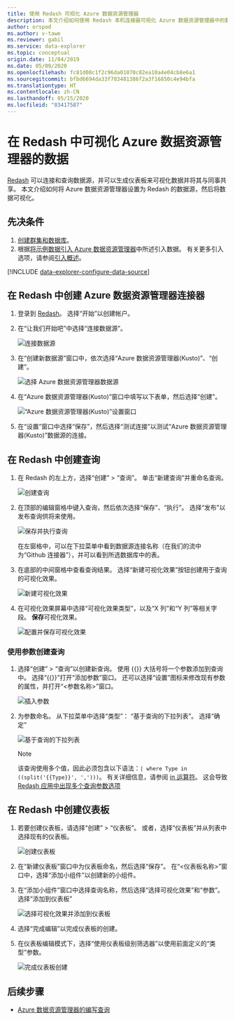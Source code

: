 ```yaml
---
title: 使用 Redash 可视化 Azure 数据资源管理器
description: 本文介绍如何使用 Redash 本机连接器可视化 Azure 数据资源管理器中的数据。
author: orspod
ms.author: v-tawe
ms.reviewer: gabil
ms.service: data-explorer
ms.topic: conceptual
origin.date: 11/04/2019
ms.date: 05/09/2020
ms.openlocfilehash: fc81d00c1f2c96da01070c82ea10a4e04cb8e6a1
ms.sourcegitcommit: bfbd6694da33f703481386f2a3f16850c4e94bfa
ms.translationtype: HT
ms.contentlocale: zh-CN
ms.lasthandoff: 05/15/2020
ms.locfileid: "83417587"
---
```

# <a name="visualize-data-from-azure-data-explorer-in-redash"></a>在 Redash 中可视化 Azure 数据资源管理器的数据

[Redash](https://redash.io/) 可以连接和查询数据源，并可以生成仪表板来可视化数据并将其与同事共享。 本文介绍如何将 Azure 数据资源管理器设置为 Redash 的数据源，然后将数据可视化。

## <a name="prerequisites"></a>先决条件

1. [创建群集和数据库](create-cluster-database-portal.md)。
1. 根据[将示例数据引入 Azure 数据资源管理器](ingest-sample-data.md)中所述引入数据。 有关更多引入选项，请参阅[引入概述](ingest-data-overview.md)。

[!INCLUDE [data-explorer-configure-data-source](includes/data-explorer-configure-data-source.md)]

## <a name="create-azure-data-explorer-connector-in-redash"></a>在 Redash 中创建 Azure 数据资源管理器连接器 

1. 登录到 [Redash](https://www.redash.io/)。 选择“开始”以创建帐户。 
1. 在“让我们开始吧”中选择“连接数据源”。  

    ![连接数据源](media/redash/connect-data-source.png)

1. 在“创建新数据源”窗口中，依次选择“Azure 数据资源管理器(Kusto)”、“创建”。    

    ![选择 Azure 数据资源管理器数据源](media/redash/select-adx-data-source.png)

1. 在“Azure 数据资源管理器(Kusto)”窗口中填写以下表单，然后选择“创建”。  

    ![“Azure 数据资源管理器(Kusto)”设置窗口](media/redash/adx-settings-window.png)

1. 在“设置”窗口中选择“保存”，然后选择“测试连接”以测试“Azure 数据资源管理器(Kusto)”数据源的连接。    

## <a name="create-queries-in-redash"></a>在 Redash 中创建查询

1. 在 Redash 的左上方，选择“创建” > “查询”。   单击“新建查询”并重命名查询。 

    ![创建查询](media/redash/create-query.png)

1. 在顶部的编辑窗格中键入查询，然后依次选择“保存”、“执行”。   选择“发布”以发布查询供将来使用。 

    ![保存并执行查询](media/redash/save-and-execute-query.png)

    在左窗格中，可以在下拉菜单中看到数据源连接名称（在我们的流中为“Github 连接器”），并可以看到所选数据库中的表。  

1. 在底部的中间窗格中查看查询结果。 选择“新建可视化效果”按钮创建用于查询的可视化效果。 

    ![新建可视化效果](media/redash/new-visualization.png)

1. 在可视化效果屏幕中选择“可视化效果类型”，以及“X 列”和“Y 列”等相关字段。    **保存**可视化效果。

    ![配置并保存可视化效果](media/redash/configure-visualization.png)

### <a name="create-a-query-using-a-parameter"></a>使用参数创建查询

1. 选择“创建” > “查询”以创建新查询。   使用 {{}} 大括号将一个参数添加到查询中。 选择“{{}}”打开“添加参数”窗口。   还可以选择“设置”图标来修改现有参数的属性，并打开“<参数名称>”窗口。   

    ![插入参数](media/redash/insert-parameter.png)

1. 为参数命名。 从下拉菜单中选择“类型”：  “基于查询的下拉列表”。  选择“确定” 

    ![基于查询的下拉列表](media/redash/query-based-dropdown-list.png)

    > [!NOTE]
    > 该查询使用多个值，因此必须包含以下语法：`| where Type in ((split('{{Type}}', ',')))`。 有关详细信息，请参阅 [in 运算符](https://docs.microsoft.com/azure/data-explorer/kusto/query/inoperator)。 这会导致 [Redash 应用中出现多个查询参数选项](https://redash.io/help/user-guide/querying/query-parameters#Serialized-Multi-Select-Query-Parametersredash.io)

## <a name="create-a-dashboard-in-redash"></a>在 Redash 中创建仪表板

1. 若要创建仪表板，请选择“创建” > “仪表板”。   或者，选择“仪表板”并从列表中选择现有的仪表板。 

    ![创建仪表板](media/redash/create-dashboard.png)

1. 在“新建仪表板”窗口中为仪表板命名，然后选择“保存”。   在“<仪表板名称>”窗口中，选择“添加小组件”以创建新的小组件。   

1. 在“添加小组件”窗口中选择查询名称，然后选择“选择可视化效果”和“参数”。    选择“添加到仪表板” 

   ![选择可视化效果并添加到仪表板](media/redash/add-widget-window.png)

1. 选择“完成编辑”以完成仪表板的创建。 

1.  在仪表板编辑模式下，选择“使用仪表板级别筛选器”以使用前面定义的“类型”参数。  

    ![完成仪表板创建](media/redash/complete-dashboard.png)

## <a name="next-steps"></a>后续步骤

* [Azure 数据资源管理器的编写查询](write-queries.md)


